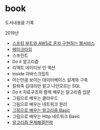 # book
도서내용을 기록

2019년 
- [스프링 부트와 AWS로 혼자 구현하는 웹서비스](https://github.com/bluewow/book/tree/master/SpringBootWithAWS)
- [메이크타임](https://github.com/bluewow/book/tree/master/MakeTime)
- 스프린트 
- Do it 알고리즘
- 리액트 네이티브 인 액션
- Inside 자바스크립트
- 아는만큼 보이는 데이터베이스 설계와 구축
- 칼퇴족 김대리만 알고 나만모르는 SQL
- Do it 자료구조와 함께 배우는 알고리즘 입문
- 그림으로 배우는 클라우드
- 그림으로 배우는 네트워크 원리
- [그림으로 배우는 알고리즘 Basic](https://www.notion.so/6971de8d1d1a4e78a559858858881fe9)
- 그림으로 배우는 Http 네트워크 Basic
- [알고리즘 문제해결전략](https://www.notion.so/128a2f53b315408ebc7357ccd5ebc73d)
<!--stackedit_data:
eyJoaXN0b3J5IjpbLTEyMTU5NDQzMDNdfQ==
-->
